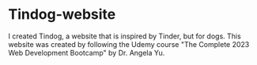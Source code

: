 # Tindog-website
I created Tindog, a website that is inspired by Tinder, but for dogs. This website was created by following the Udemy course "The Complete 2023 Web Development Bootcamp" by Dr. Angela Yu.
